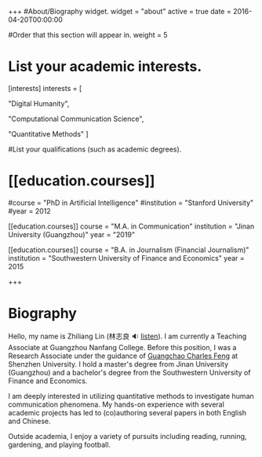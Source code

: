 +++
#About/Biography widget.
widget = "about"
active = true
date = 2016-04-20T00:00:00

#Order that this section will appear in.
weight = 5

# List your academic interests.
[interests]
interests = [

"Digital Humanity",

"Computational Communication Science",

"Quantitative Methods"
  ]



#List your qualifications (such as academic degrees).

# [[education.courses]]

#course = "PhD in Artificial Intelligence"
#institution = "Stanford University"
#year = 2012

[[education.courses]]
  course = "M.A. in Communication"
  institution = "Jinan University (Guangzhou)"
  year = "2019"

[[education.courses]]
  course = "B.A. in Journalism (Financial Journalism)"
  institution = "Southwestern University of Finance and Economics"
  year = 2015

+++

# Biography

Hello, my name is Zhiliang Lin (林志良 :sound: [listen](http://www.zhilianglin.com/files/zhiliang-lin.ogg)). I am currently a Teaching Associate at Guangzhou Nanfang College. Before this position, I was a Research Associate under the guidance of [Guangchao Charles Feng](https://scholar.google.com/citations?user=zoqsgEsAAAAJ&hl) at Shenzhen University. I hold a master's degree from Jinan University (Guangzhou) and a bachelor's degree from the Southwestern University of Finance and Economics.

I am deeply interested in utilizing quantitative methods to investigate human communication phenomena. My hands-on experience with several academic projects has led to (co)authoring several papers in both English and Chinese. 

Outside academia, I enjoy a variety of pursuits including reading, running, gardening, and playing football.
